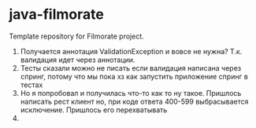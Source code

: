 # java-filmorate
Template repository for Filmorate project.

1) Получается аннотация ValidationException и вовсе не нужна? Т.к. валидация идет через аннотации.
2) Тесты сказали можно не писать если валидация написана через спринг, потому что мы пока хз как 
запустить приложение спринг в тестах
3) Но я попробовал и получилась что-то как то ну такое. Пришлось написать рест клиент но, при коде
ответа 400-599 выбрасывается исключение. Пришлось его перехватывать
4) 

